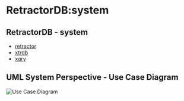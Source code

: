 # RetractorDB:system

[comment]: # (VSCode view: Ctrl+k,v)

## RetractorDB - system

* [retractor](retractor/README.md)
* [xtrdb](rdb/README.md)
* [xqry](qry/README.md)

## UML System Perspective - Use Case Diagram

![Use Case Diagram](http://www.plantuml.com/plantuml/proxy?cache=no&src=https://raw.githubusercontent.com/michalwidera/retractordb/master/src/UML/system-use-case.puml)
